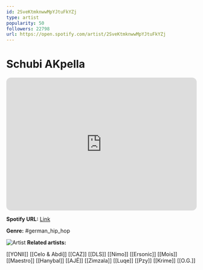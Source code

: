 ```yaml
---
id: 2SveKtmknwwMpYJtuFkYZj
type: artist
popularity: 50
followers: 22798
url: https://open.spotify.com/artist/2SveKtmknwwMpYJtuFkYZj
---
```

# Schubi AKpella

<iframe style="border-radius:12px" src="https://open.spotify.com/embed/artist/2SveKtmknwwMpYJtuFkYZj" width="100%" height="352" frameBorder="0" allowfullscreen="" allow="autoplay; clipboard-write; encrypted-media; fullscreen; picture-in-picture" loading="lazy"></iframe>

**Spotify URL:** [Link](https://open.spotify.com/artist/2SveKtmknwwMpYJtuFkYZj)

**Genre:**  #german_hip_hop

![Artist](https://i.scdn.co/image/ab6761610000e5eb31f54e8d5ad2126f28445cf1)
**Related artists:**

[[YONII]]
[[Celo & Abdi]]
[[CAZ]]
[[DLS]]
[[Nimo]]
[[Ersonic]]
[[Mois]]
[[Maestro]]
[[Hanybal]]
[[AJÉ]]
[[Zimzala]]
[[Luqe]]
[[Pzy]]
[[Krime]]
[[O.G.]]
